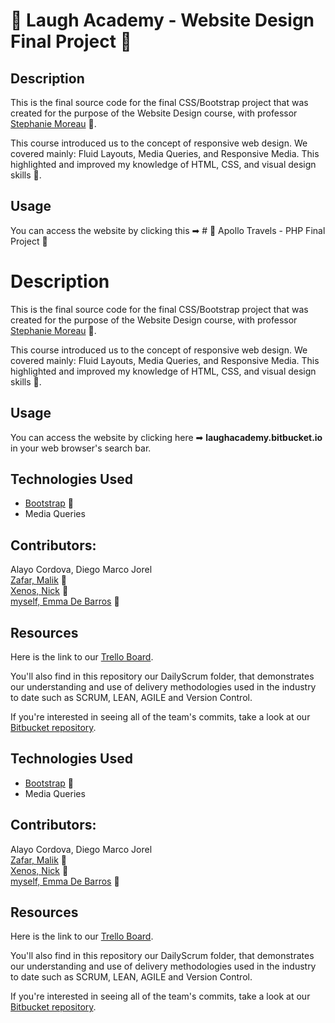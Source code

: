 # 🤡 Laugh Academy - Website Design Final Project 🤡
## Description

This is the final source code for the final CSS/Bootstrap project that was created for the purpose of the Website Design course, with professor [Stephanie Moreau](https://www.linkedin.com/in/stephmoreau1/) 🔗.

This course introduced us to the concept of responsive web design. We covered mainly: Fluid Layouts, Media Queries, and Responsive Media. This highlighted and improved my knowledge of HTML, CSS, and visual design skills 🎨.  

## Usage

You can access the website by clicking this ➡ # 🚀 Apollo Travels - PHP Final Project 🚀
# Description

This is the final source code for the final CSS/Bootstrap project that was created for the purpose of the Website Design course, with professor [Stephanie Moreau](https://www.linkedin.com/in/stephmoreau1/) 🔗.

This course introduced us to the concept of responsive web design. We covered mainly: Fluid Layouts, Media Queries, and Responsive Media. This highlighted and improved my knowledge of HTML, CSS, and visual design skills 🎨.  

## Usage

You can access the website by clicking here ➡ **laughacademy.bitbucket.io** in your web browser's search bar.

## Technologies Used

* [Bootstrap](https://getbootstrap.com/) 🔗
* Media Queries


## Contributors:
Alayo Cordova, Diego Marco Jorel  
[Zafar, Malik](https://www.linkedin.com/in/malik-zafar-122668213/) 🔗   
[Xenos, Nick](https://www.linkedin.com/in/xenosnick/) 🔗  
[myself, Emma De Barros](https://www.linkedin.com/in/emma-de-barros/) 🔗

## Resources

Here is the link to our [Trello Board](https://trello.com/b/KQgY9ITw/apollotravels).

You'll also find in this repository our DailyScrum folder, that demonstrates our understanding and use of delivery methodologies used in the industry to date such as SCRUM, LEAN, AGILE and Version Control. 

If you're interested in seeing all of the team's commits, take a look at our [Bitbucket repository](https://bitbucket.org/laughacademy/laughacademy.bitbucket.io/src/master/).

## Technologies Used

* [Bootstrap](https://getbootstrap.com/) 🔗
* Media Queries


## Contributors:
Alayo Cordova, Diego Marco Jorel  
[Zafar, Malik](https://www.linkedin.com/in/malik-zafar-122668213/) 🔗   
[Xenos, Nick](https://www.linkedin.com/in/xenosnick/) 🔗  
[myself, Emma De Barros](https://www.linkedin.com/in/emma-de-barros/) 🔗

## Resources

Here is the link to our [Trello Board](https://trello.com/b/KQgY9ITw/apollotravels).

You'll also find in this repository our DailyScrum folder, that demonstrates our understanding and use of delivery methodologies used in the industry to date such as SCRUM, LEAN, AGILE and Version Control. 

If you're interested in seeing all of the team's commits, take a look at our [Bitbucket repository](https://bitbucket.org/laughacademy/laughacademy.bitbucket.io/src/master/).
